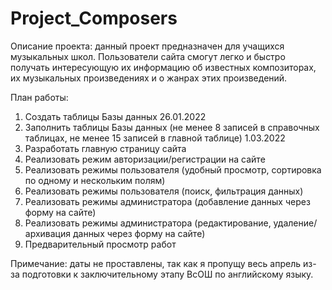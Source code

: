 # Project_Composers

Описание проекта: данный проект предназначен для учащихся музыкальных школ. Пользователи сайта смогут легко и быстро получать интересующую их информацию об известных композиторах, их музыкальных произведениях и о жанрах этих произведений.

План работы:

1) Создать таблицы Базы данных 26.01.2022
2) Заполнить таблицы Базы данных (не менее 8 записей в справочных таблицах, не менее 15 записей в главной таблице) 1.03.2022
3) Разработать главную страницу сайта
4) Реализовать режим авторизации/регистрации на сайте
5) Реализовать режимы пользователя (удобный просмотр, сортировка по одному и нескольким полям)
6) Реализовать режимы пользователя (поиск, фильтрация данных)
7) Реализовать режимы администратора (добавление данных через форму на сайте)
8) Реализовать режимы администратора (редактирование, удаление/архивация данных через форму на сайте) 
9) Предварительный просмотр работ

Примечание: даты не проставлены, так как я пропущу весь апрель из-за подготовки к заключительному этапу ВсОШ по английскому языку.
